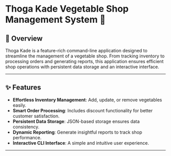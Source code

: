 # Thoga Kade Vegetable Shop Management System 🌱

## 🛒 Overview

Thoga Kade is a feature-rich command-line application designed to streamline the management of a vegetable shop. From tracking inventory to processing orders and generating reports, this application ensures efficient shop operations with persistent data storage and an interactive interface.

---

## ✨ Features

-   **Effortless Inventory Management**: Add, update, or remove vegetables easily.
-   **Smart Order Processing**: Includes discount functionality for better customer satisfaction.
-   **Persistent Data Storage**: JSON-based storage ensures data consistency.
-   **Dynamic Reporting**: Generate insightful reports to track shop performance.
-   **Interactive CLI Interface**: A simple and intuitive user experience.

---
